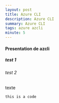 ```yaml
---
layout: post
title: Azure CLI
description: Azure CLI
summary: Azure CLI
tags: azure azcli
minute: 5
---
```


<h4> Presentation de azcli </h4>
<h5>test 1</h5>
<h6>test 2</h6>

<p>texte</p>

```
this is a code
```